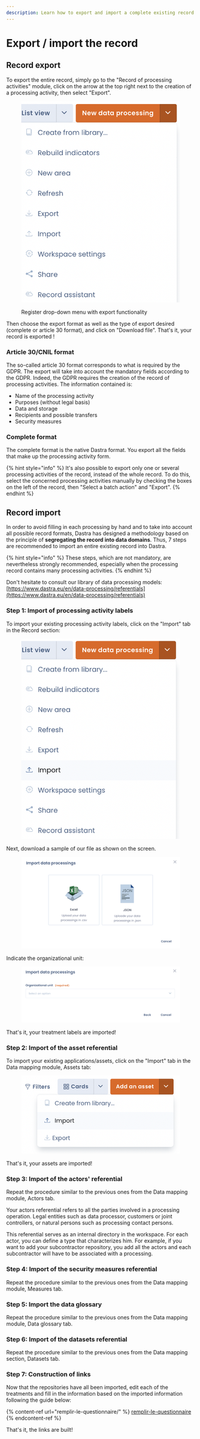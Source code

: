 ```yaml
---
description: Learn how to export and import a complete existing record into Dastra.
---
```


# Export / import the record

## Record export

To export the entire record, simply go to the "Record of processing activities" module, click on the arrow at the top right next to the creation of a processing activity, then select "Export".

<figure><img src="../../.gitbook/assets/Capture d’écran 2023-01-30 à 11.12.33 (1).png" alt=""><figcaption><p>Register drop-down menu with export functionality</p></figcaption></figure>

Then choose the export format as well as the type of export desired (complete or article 30 format), and click on "Download file". That's it, your record is exported !

### Article 30/CNIL format

The so-called article 30 format corresponds to what is required by the GDPR. The export will take into account the mandatory fields according to the GDPR. Indeed, the GDPR requires the creation of the record of processing activities. The information contained is:

* Name of the processing activity&#x20;
* Purposes (without legal basis)&#x20;
* Data and storage&#x20;
* Recipients and possible transfers&#x20;
* Security measures

### Complete format

The complete format is the native Dastra format. You export all the fields that make up the processing activity form.

{% hint style="info" %}
It's also possible to export only one or several processing activities of the record, instead of the whole record. To do this, select the concerned processing activities manually by checking the boxes on the left of the record, then "Select a batch action" and "Export".
{% endhint %}

## Record import

In order to avoid filling in each processing by hand and to take into account all possible record formats, Dastra has designed a methodology based on the principle of **segregating the record into data domains**. Thus, 7 steps are recommended to import an entire existing record into Dastra.

{% hint style="info" %}
These steps, which are not mandatory, are nevertheless strongly recommended, especially when the processing record contains many processing activities.
{% endhint %}

Don't hesitate to consult our library of data processing models: [https://www.dastra.eu/en/data-processing/referentials](https://www.dastra.eu/en/data-processing/referentials)

### Step 1: Import of processing activity labels

To import your existing processing activity labels, click on the "Import" tab in the Record section:

<figure><img src="../../.gitbook/assets/Capture d’écran 2023-01-30 à 11.27.32.png" alt=""><figcaption></figcaption></figure>

Next, download a sample of our file as shown on the screen.

<figure><img src="../../.gitbook/assets/Capture d’écran 2023-01-30 à 11.31.36.png" alt=""><figcaption></figcaption></figure>

Indicate the organizational unit:

<figure><img src="../../.gitbook/assets/Capture d’écran 2023-01-30 à 11.32.35.png" alt=""><figcaption></figcaption></figure>

That's it, your treatment labels are imported!

### Step 2: Import of the asset referential

To import your existing applications/assets, click on the "Import" tab in the Data mapping module, Assets tab:

<figure><img src="../../.gitbook/assets/Capture d’écran 2023-01-30 à 11.40.35.png" alt=""><figcaption></figcaption></figure>

That's it, your assets are imported!

### Step 3: Import of the actors' referential

Repeat the procedure similar to the previous ones from the Data mapping module, Actors tab.

Your actors referential refers to all the parties involved in a processing operation. Legal entities such as data processor, customers or joint controllers, or natural persons such as processing contact persons.&#x20;

This referential serves as an internal directory in the workspace. For each actor, you can define a type that characterizes him. For example, if you want to add your subcontractor repository, you add all the actors and each subcontractor will have to be associated with a processing.

### Step 4: Import of the security measures referential

Repeat the procedure similar to the previous ones from the Data mapping module, Measures tab.

### Step 5: Import the data glossary

Repeat the procedure similar to the previous ones from the Data mapping module, Data glossary tab.

### Step 6: Import of the datasets referential

Repeat the procedure similar to the previous ones from the Data mapping section, Datasets tab.

### Step 7: Construction of links

Now that the repositories have all been imported, edit each of the treatments and fill in the information based on the imported information following the guide below:

{% content-ref url="remplir-le-questionnaire/" %}
[remplir-le-questionnaire](remplir-le-questionnaire/)
{% endcontent-ref %}

That's it, the links are built!

